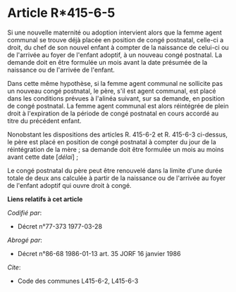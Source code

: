 # Article R*415-6-5

Si une nouvelle maternité ou adoption intervient alors que la femme agent communal se trouve déjà placée en position de congé
postnatal, celle-ci a droit, du chef de son nouvel enfant à compter de la naissance de celui-ci ou de l'arrivée au foyer de
l'enfant adoptif, à un nouveau congé postnatal. La demande doit en être formulée un mois avant la date présumée de la
naissance ou de l'arrivée de l'enfant.

Dans cette même hypothèse, si la femme agent communal ne sollicite pas un nouveau congé postnatal, le père, s'il est agent
communal, est placé dans les conditions prévues à l'alinéa suivant, sur sa demande, en position de congé postnatal. La femme
agent communal est alors réintégrée de plein droit à l'expiration de la période de congé postnatal en cours accordé au titre
du précédent enfant.

Nonobstant les dispositions des articles R. 415-6-2 et R. 415-6-3 ci-dessus, le père est placé en position de congé postnatal
à compter du jour de la réintégration de la mère ; sa demande doit être formulée un mois au moins avant cette date
[*délai*] ;

Le congé postnatal du père peut être renouvelé dans la limite d'une durée totale de deux ans calculée à partir de la
naissance ou de l'arrivée au foyer de l'enfant adoptif qui ouvre droit à congé.

**Liens relatifs à cet article**

_Codifié par_:

  - Décret n°77-373 1977-03-28

_Abrogé par_:

  - Décret n°86-68 1986-01-13 art. 35 JORF 16 janvier 1986

_Cite_:

  - Code des communes L415-6-2, L415-6-3

